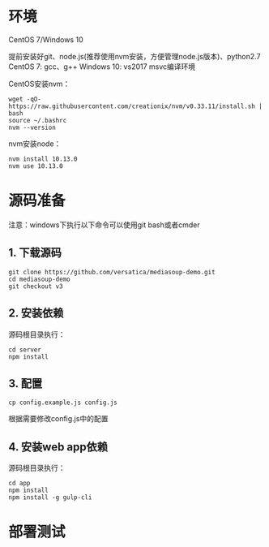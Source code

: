 # 环境
CentOS 7/Windows 10

提前安装好git、node.js(推荐使用nvm安装，方便管理node.js版本)、python2.7
CentOS 7: gcc、g++
Windows 10: vs2017 msvc编译环境

CentOS安装nvm：
```
wget -qO- https://raw.githubusercontent.com/creationix/nvm/v0.33.11/install.sh | bash
source ~/.bashrc
nvm --version
```

nvm安装node：
```
nvm install 10.13.0
nvm use 10.13.0
```

# 源码准备
注意：windows下执行以下命令可以使用git bash或者cmder
## 1. 下载源码
```
git clone https://github.com/versatica/mediasoup-demo.git
cd mediasoup-demo
git checkout v3
```

## 2. 安装依赖
源码根目录执行：
```
cd server 
npm install
```

## 3. 配置
```
cp config.example.js config.js
```
根据需要修改config.js中的配置

## 4. 安装web app依赖
源码根目录执行：
```
cd app
npm install
npm install -g gulp-cli
```

# 部署测试
